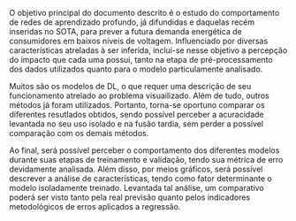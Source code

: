 O objetivo principal do documento descrito é o estudo do comportamento de redes de aprendizado profundo, já difundidas e daquelas recém inseridas no SOTA, para prever a futura demanda energética de consumidores em baixos níveis de voltagem. Influenciado por diversas características atreladas à ser inferida, incluí-se nesse objetivo a percepção do impacto que cada uma possui, tanto na etapa de pré-processamento dos dados utilizados quanto para o modelo particulamente analisado.

Muitos são os modelos de DL, o que requer uma descrição de seu funcionamento atrelado ao problema visuailizado. Além de tudo, outros métodos já foram utilizados. Portanto, torna-se oportuno comparar os diferentes resutlados obtidos, sendo possível perceber a acuracidade levantada no seu uso isolado e na fusão tardia, sem perder a possível comparação com os demais métodos.

Ao final, será possível perceber o comportamento dos diferentes modelos durante suas etapas de treinamento e validação, tendo sua métrica de erro devidamente analisada. Além disso, por meios gráficos, será possível descrever a análise de características, tendo como fator determinante o modelo isoladamente treinado. Levantada tal análise, um comparativo poderá ser visto tanto pela real previsão quanto pelos indicadores metodológicos de erros aplicados a regressão.

